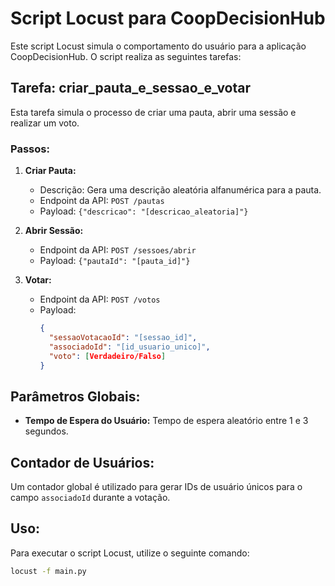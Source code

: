 # Script Locust para CoopDecisionHub

Este script Locust simula o comportamento do usuário para a aplicação CoopDecisionHub. O script realiza as seguintes tarefas:

## Tarefa: criar_pauta_e_sessao_e_votar

Esta tarefa simula o processo de criar uma pauta, abrir uma sessão e realizar um voto.

### Passos:

1. **Criar Pauta:**
    - Descrição: Gera uma descrição aleatória alfanumérica para a pauta.
    - Endpoint da API: `POST /pautas`
    - Payload: `{"descricao": "[descricao_aleatoria]"}`

2. **Abrir Sessão:**
    - Endpoint da API: `POST /sessoes/abrir`
    - Payload: `{"pautaId": "[pauta_id]"}`

3. **Votar:**
    - Endpoint da API: `POST /votos`
    - Payload:
      ```json
      {
        "sessaoVotacaoId": "[sessao_id]",
        "associadoId": "[id_usuario_unico]",
        "voto": [Verdadeiro/Falso]
      }
      ```

## Parâmetros Globais:

- **Tempo de Espera do Usuário:** Tempo de espera aleatório entre 1 e 3 segundos.

## Contador de Usuários:

Um contador global é utilizado para gerar IDs de usuário únicos para o campo `associadoId` durante a votação.

## Uso:

Para executar o script Locust, utilize o seguinte comando:

```bash
locust -f main.py
```